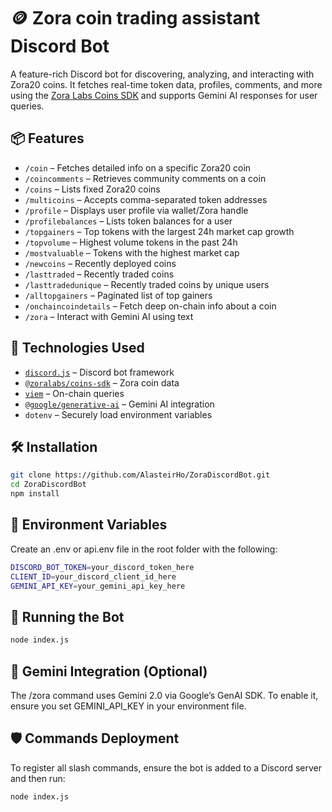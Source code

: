 # 🪙 Zora coin trading assistant Discord Bot

A feature-rich Discord bot for discovering, analyzing, and interacting with Zora20 coins. It fetches real-time token data, profiles, comments, and more using the [Zora Labs Coins SDK](https://github.com/ourzora/coins-sdk) and supports Gemini AI responses for user queries.

## 📦 Features

- `/coin` – Fetches detailed info on a specific Zora20 coin
- `/coincomments` – Retrieves community comments on a coin
- `/coins` – Lists fixed Zora20 coins
- `/multicoins` – Accepts comma-separated token addresses
- `/profile` – Displays user profile via wallet/Zora handle
- `/profilebalances` – Lists token balances for a user
- `/topgainers` – Top tokens with the largest 24h market cap growth
- `/topvolume` – Highest volume tokens in the past 24h
- `/mostvaluable` – Tokens with the highest market cap
- `/newcoins` – Recently deployed coins
- `/lasttraded` – Recently traded coins
- `/lasttradedunique` – Recently traded coins by unique users
- `/alltopgainers` – Paginated list of top gainers
- `/onchaincoindetails` – Fetch deep on-chain info about a coin
- `/zora` – Interact with Gemini AI using text

## 🧪 Technologies Used

- [`discord.js`](https://discord.js.org/) – Discord bot framework
- [`@zoralabs/coins-sdk`](https://www.npmjs.com/package/@zoralabs/coins-sdk) – Zora coin data
- [`viem`](https://viem.sh/) – On-chain queries
- [`@google/generative-ai`](https://www.npmjs.com/package/@google/generative-ai) – Gemini AI integration
- `dotenv` – Securely load environment variables

## 🛠 Installation

```bash
git clone https://github.com/AlasteirHo/ZoraDiscordBot.git
cd ZoraDiscordBot
npm install
```
## 🔑 Environment Variables
Create an .env or api.env file in the root folder with the following:
```bash
DISCORD_BOT_TOKEN=your_discord_token_here
CLIENT_ID=your_discord_client_id_here
GEMINI_API_KEY=your_gemini_api_key_here
```

## 🚀 Running the Bot
```bash
node index.js
```

## 🤖 Gemini Integration (Optional)
The /zora command uses Gemini 2.0 via Google’s GenAI SDK.
To enable it, ensure you set GEMINI_API_KEY in your environment file.

## 🛡 Commands Deployment
To register all slash commands, ensure the bot is added to a Discord server and then run:
```bash
node index.js
```

